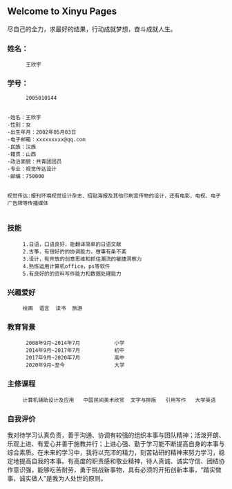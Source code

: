 ## Welcome to Xinyu Pages
尽自己的全力，求最好的结果，行动成就梦想，奋斗成就人生。

### 姓名：
          王欣宇
### 学号：
          2005010144

```个人简介

-姓名：王欣宇
-性别：女
-出生年月：2002年05月03日
-电子邮箱：xxxxxxxxx@qq.com
-民族：汉族
-籍贯：山西
-政治面貌：共青团团员
-专业：视觉传达设计
-邮编：750000


视觉传达:报刊环境视觉设计杂志、招贴海报及其他印刷宣传物的设计，还有电影、电视、电子广告牌等传播媒体


```

### 技能
         1.日语，口语良好，能翻译简单的日语文献
         2.古筝，有很好的的协调能力，做事有条不紊
         3.设计，有开放的创意思维和抓住潮流的敏捷洞察力
         4.熟练运用计算机office，ps等软件
         5.有良好的的资料写作能力和数据处理能力
         
### 兴趣爱好
         绘画  语言  读书  旅游
         
### 教育背景
          2008年9月~2014年7月           小学
          2014年9月~2017年7月           初中
          2017年9月~2020年7月           高中
          2020年9月~至今                大学
          
### 主修课程
         计算机辅助设计及应用   中国民间美术欣赏  文字与排版   引用写作   大学英语
         
### 自我评价
  我对待学习认真负责，善于沟通、协调有较强的组织本事与团队精神；活泼开朗、乐观上进、有爱心并善于施教并行；上进心强、勤于学习能不断提高自身的本事与综合素质。在未来的学习中，我将以充沛的精力，刻苦钻研的精神来努力学习，稳定地提高自我的本事。有高度的职责感和敬业精神，待人真诚、诚实守信、团结协作意识强，能够吃苦耐劳，勇于挑战新事物，具有必须的开拓创新本事，“踏实做事，诚实做人”是我为人处世的原则。
         
